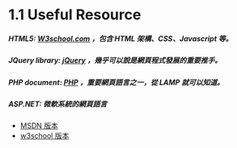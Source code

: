 # 1.1 Useful Resource

##### HTML5: [W3school.com](http://www.w3schools.com/) ，包含 HTML 架構、CSS、Javascript 等。
##### JQuery library: [jQuery](http://jquery.com/) ，幾乎可以說是網頁程式發展的重要推手。
##### PHP document: [PHP](http://php.net/manual/en/language.references.php) ，重要網頁語言之一，從 LAMP 就可以知道。
##### ASP.NET: 微軟系統的網頁語言
* [MSDN 版本](https://msdn.microsoft.com/en-us/library/9k6k3k4a(v=vs.85).aspx)
* [w3school 版本](http://www.w3schools.com/aspnet/webpages_ref_classes.asp)


